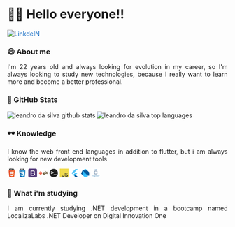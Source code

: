 # 👋🏽 Hello everyone!!
<a target="blank" href="https://www.linkedin.com/in/leandro-da-silva-1834801ba/" style="color:#0a66c2;">
 <img align="left" alt="LinkdeIN"  src="https://img.shields.io/badge/-Linkedin-0e76a8?style=flat-square&logo=Linkedin&logoColor=white" />
</a>
<br>

### 😄 About me
<p align="justify">
 I'm 22 years old and always looking for evolution in my career, so I'm always looking to study new technologies, because I really want to learn more and become a better    professional.
</p>

### 📖 GitHub Stats
<img src="https://github-readme-stats.vercel.app/api?username=leandromsilva&hide=stars,contribs,prs&show_icons=true" alt="leandro da silva github stats">
<img src="https://github-readme-stats.vercel.app/api/top-langs/?username=leandromsilva&layout=compact" alt="leandro da silva top languages"> 

### 🕶 Knowledge
<p align="justify">
 I know the web front end languages in addition to flutter, but i am always looking for new development tools
</p>
<code><img height="20" src="https://raw.githubusercontent.com/github/explore/80688e429a7d4ef2fca1e82350fe8e3517d3494d/topics/html/html.png"></code>
<code><img height="20" src="https://raw.githubusercontent.com/github/explore/80688e429a7d4ef2fca1e82350fe8e3517d3494d/topics/css/css.png"></code>
<code><img height="20" src="https://raw.githubusercontent.com/github/explore/80688e429a7d4ef2fca1e82350fe8e3517d3494d/topics/bootstrap/bootstrap.png"></code>
<code><img height="20" src="https://raw.githubusercontent.com/github/explore/80688e429a7d4ef2fca1e82350fe8e3517d3494d/topics/git/git.png"></code>
<code><img height="20" src="https://raw.githubusercontent.com/github/explore/80688e429a7d4ef2fca1e82350fe8e3517d3494d/topics/terminal/terminal.png"></code>
<code><img height="20" src="https://raw.githubusercontent.com/github/explore/80688e429a7d4ef2fca1e82350fe8e3517d3494d/topics/javascript/javascript.png"></code>
<code><img height="20" src="https://raw.githubusercontent.com/github/explore/80688e429a7d4ef2fca1e82350fe8e3517d3494d/topics/flutter/flutter.png"></code>
<code><img height="20" src="https://raw.githubusercontent.com/github/explore/80688e429a7d4ef2fca1e82350fe8e3517d3494d/topics/dart/dart.png"></code>
<code><img height="20" src="https://raw.githubusercontent.com/github/explore/80688e429a7d4ef2fca1e82350fe8e3517d3494d/topics/c/c.png"></code>

### 🌱 What i'm studying
<p align="justify">
 I am currently studying .NET development in a bootcamp named LocalizaLabs .NET Developer on Digital Innovation One
</p>


